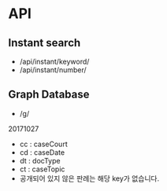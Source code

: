 <!-- TITLE: Lawmeu API -->
<!-- SUBTITLE: A quick summary of Lawmeu Api -->

# API
## Instant search
- /api/instant/keyword/<keyword>
- /api/instant/number/<number>

## Graph Database
- /g/<number>

20171027
* 	cc : caseCourt
* 	cd : caseDate
* 	dt : docType
* 	ct : caseTopic
* 공개되어 있지 않은 판례는 해당 key가 없습니다.
